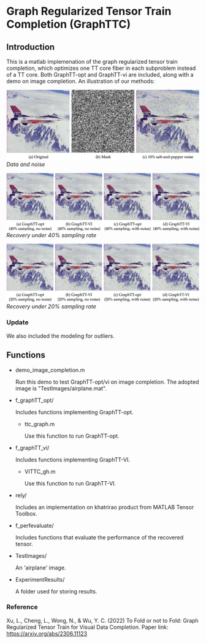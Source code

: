 # Graph Regularized Tensor Train Completion (GraphTTC)

## Introduction

This is a matlab implemenation of the graph regularized tensor train completion, which optimizes one TT core fiber in each subproblem 
instead of a TT core. Both GraphTT-opt and GraphTT-vi are included, along with a demo on image completion.
An illustration of our methods: 

![Data and noise](ExperimentalResults/illu_data.png)
*Data and noise*

![Recovery under 40% sampling rate](ExperimentalResults/illu_40.png)
*Recovery under 40% sampling rate*

![Recovery under 20% sampling rate](ExperimentalResults/illu_20.png)
*Recovery under 20% sampling rate*

### Update

We also included the modeling for outliers.

## Functions

- demo_image_completion.m

    Run this demo to test GraphTT-opt/vi on image completion. The adopted image is "TestImages/airplane.mat".

- f_graphTT_opt/

    Includes functions implementing GraphTT-opt.

    - ttc_graph.m
    
        Use this function to run GraphTT-opt.

- f_graphTT_vi/

    Includes functions implementing GraphTT-VI.
    
    - VITTC_gh.m
    
        Use this function to run GraphTT-VI.

- rely/

    Includes an implementation on khatrirao product from MATLAB Tensor Toolbox.

- f_perfevaluate/

    Includes functions that evaluate the performance of the recovered tensor.

- TestImages/

    An 'airplane' image.

- ExperimentResults/

    A folder used for storing results.

### Reference

Xu, L., Cheng, L., Wong, N., & Wu, Y. C. (2022) To Fold or not to Fold: Graph Regularized Tensor Train for Visual Data Completion. Paper link: https://arxiv.org/abs/2306.11123
